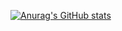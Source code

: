 [![Anurag's GitHub stats](https://github-readme-stats.vercel.app/api?username=AfonsoCalinas)](https://github.com/anuraghazra/github-readme-stats)
